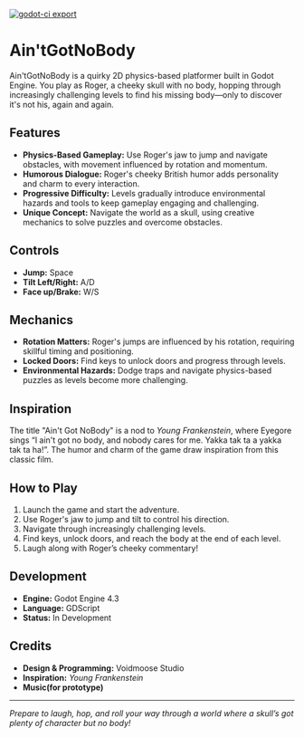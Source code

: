 [![godot-ci export](https://github.com/sxmxc/agnb/actions/workflows/godot-ci.yml/badge.svg)](https://github.com/sxmxc/agnb/actions/workflows/godot-ci.yml)

# Ain'tGotNoBody

Ain'tGotNoBody is a quirky 2D physics-based platformer built in Godot Engine. You play as Roger, a cheeky skull with no body, hopping through increasingly challenging levels to find his missing body—only to discover it's not his, again and again.

## Features

- **Physics-Based Gameplay:** Use Roger's jaw to jump and navigate obstacles, with movement influenced by rotation and momentum.
- **Humorous Dialogue:** Roger's cheeky British humor adds personality and charm to every interaction.
- **Progressive Difficulty:** Levels gradually introduce environmental hazards and tools to keep gameplay engaging and challenging.
- **Unique Concept:** Navigate the world as a skull, using creative mechanics to solve puzzles and overcome obstacles.

## Controls

- **Jump:** Space
- **Tilt Left/Right:** A/D
- **Face up/Brake:** W/S

## Mechanics

- **Rotation Matters:** Roger's jumps are influenced by his rotation, requiring skillful timing and positioning.
- **Locked Doors:** Find keys to unlock doors and progress through levels.
- **Environmental Hazards:** Dodge traps and navigate physics-based puzzles as levels become more challenging.


## Inspiration

The title "Ain't Got NoBody" is a nod to *Young Frankenstein*, where Eyegore sings “I ain't got no body, and nobody cares for me. Yakka tak ta a yakka tak ta ha!”. The humor and charm of the game draw inspiration from this classic film.

## How to Play

1. Launch the game and start the adventure.
2. Use Roger's jaw to jump and tilt to control his direction.
3. Navigate through increasingly challenging levels.
4. Find keys, unlock doors, and reach the body at the end of each level.
5. Laugh along with Roger’s cheeky commentary!

## Development

- **Engine:** Godot Engine 4.3
- **Language:** GDScript
- **Status:** In Development

## Credits

- **Design & Programming:** Voidmoose Studio
- **Inspiration:** *Young Frankenstein*
- **Music(for prototype)**
---

*Prepare to laugh, hop, and roll your way through a world where a skull’s got plenty of character but no body!*

